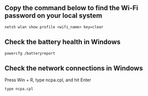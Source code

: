 ## Copy the command below to find the Wi-Fi password on your local system
 
 ```
netsh wlan show profile <wifi_name> key=clear
 ```

## Check the battery health in Windows

```
powercfg /batteryreport
```

## Check the network connections in Windows
Press Win + R, type ncpa.cpl, and hit Enter

```
type ncpa.cpl
```
